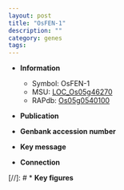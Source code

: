 ```yaml
---
layout: post
title: "OsFEN-1"
description: ""
category: genes
tags: 
---
```


* **Information**  
    + Symbol: OsFEN-1  
    + MSU: [LOC_Os05g46270](http://rice.uga.edu/cgi-bin/ORF_infopage.cgi?orf=LOC_Os05g46270)  
    + RAPdb: [Os05g0540100](http://rapdb.dna.affrc.go.jp/viewer/gbrowse_details/irgsp1?name=Os05g0540100)  

* **Publication**  

* **Genbank accession number**  

* **Key message**  

* **Connection**  

[//]: # * **Key figures**  


